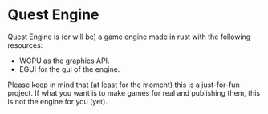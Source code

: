 # Quest Engine

Quest Engine is (or will be) a game engine made in rust with the following resources:

- WGPU as the graphics API.
- EGUI for the gui of the engine.

Please keep in mind that (at least for the moment) this is a just-for-fun project. If what you want is to make games for real and publishing them, this is not the engine for you (yet).
